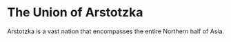 # The Union of Arstotzka

Arstotzka is a vast nation that encompasses the entire Northern half of Asia.